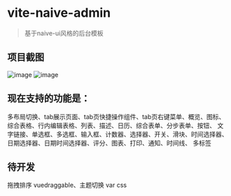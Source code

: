 # vite-naive-admin

> 基于naive-ui风格的后台模板

## 项目截图
![image](https://github.com/wushijiang13/vite-naive-admin/assets/38801556/de4588ae-59f4-456f-b2b0-1bb8ac7a6fe9)
![image](https://github.com/wushijiang13/vite-naive-admin/assets/38801556/80080783-5fa8-410b-9c07-b1807ab5c334)


## 现在支持的功能是：  
  多布局切换、tab展示页面、tab页快捷操作组件、tab页右键菜单、概览、图标、综合表格、行内编辑表格、列表、描述、日历、综合表单、分步表单、按钮、
  文字链接、单选框、多选框、输入框、计数器、选择器、开关、滑块、时间选择器、日期选择器、日期时间选择器、评分、图表、打印、通知、时间线、
  多标签


## 待开发
拖拽排序  vuedraggable、主题切换  var css
